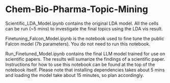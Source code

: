 # Chem-Bio-Pharma-Topic-Mining

Scientific_LDA_Model.ipynb contains the original LDA model. All the cells can be run (~5 mins) to investigate the final topics using the LDA vis result.

Finetuning_Falcon_Model.ipynb is the notebook used to fine tune the public Falcon model (7b parameters). You do not need to run this notebook.

Run_Finetuned_Model.ipynb contains the final LLM model trained for use on scientific papers. The results will sumarize the findings of a scientific paper. Instructions for how to use this notebook can be found at the top of the notebook itself. Please note that installing dependencies takes about 5 mins and loading the model take about 15 minutes, so plan accordingly.
